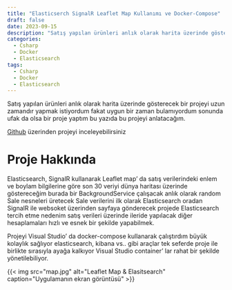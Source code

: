 ```yaml
---
title: "Elasticserch SignalR Leaflet Map Kullanımı ve Docker-Compose"
draft: false
date: 2023-09-15
description: "Satış yapılan ürünleri anlık olarak harita üzerinde gösterecek bir projeyi uzun zamandır yapmak istiyordum fakat uygun bir zaman bulamıyordum sonunda ufak da olsa bir proje yaptım bu yazıda bu projeyi anlatacağım."
categories:
  - Csharp
  - Docker
  - Elasticsearch
tags:
  - Csharp
  - Docker
  - Elasticsearch
---
```


Satış yapılan ürünleri anlık olarak harita üzerinde gösterecek bir projeyi uzun zamandır yapmak istiyordum fakat uygun bir zaman bulamıyordum sonunda ufak da olsa bir proje yaptım bu yazıda bu projeyi anlatacağım.

[Github](https://github.com/yasincan/Elasticsearch-SignaIR) üzerinden projeyi inceleyebilirsiniz

# Proje Hakkında
Elasticsearch, SignalR kullanarak Leaflet map’ da satış verilerindeki enlem ve boylam bilgilerine göre son 30 veriyi dünya haritası üzerinde göstereceğim burada bir BackgroundService çalışacak anlık olarak random Sale nesneleri üretecek Sale verilerini ilk olarak Elasticsearch oradan SignalR ile websoket üzerinden sayfaya gönderecek projede Elasticsearch tercih etme nedenim satış verileri üzerinde ileride yapılacak diğer hesaplamaları hızlı ve esnek bir şekilde yapabilmek.

Projeyi Visual Studio’ da docker-compose kullanarak çalıştırdım büyük kolaylık sağlıyor elasticsearch, kibana vs.. gibi araçlar tek seferde proje ile birlikte sırasıyla ayağa kalkıyor Visual Studio container’ lar rahat bir şekilde yönetilebiliyor.

{{< img src="map.jpg" alt="Leaflet Map & Elasitsearch" caption="Uygulamanın ekran görüntüsü" >}}